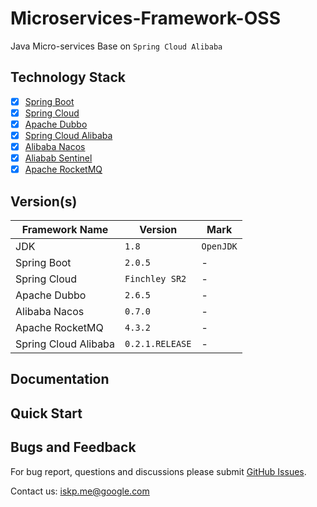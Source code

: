 # Microservices-Framework-OSS
Java Micro-services Base on `Spring Cloud Alibaba`

## Technology Stack

- [x] [Spring Boot](https://spring.io/projects/spring-boot)
- [x] [Spring Cloud](http://spring.io/projects/spring-cloud)
- [x] [Apache Dubbo](http://dubbo.apache.org/en-us/)
- [x] [Spring Cloud Alibaba](https://github.com/spring-cloud-incubator/spring-cloud-alibaba)
- [x] [Alibaba Nacos](http://nacos.io)
- [x] [Aliabab Sentinel](https://github.com/alibaba/Sentinel)
- [x] [Apache RocketMQ](http://rocketmq.apache.org)

## Version(s)

| Framework Name | Version | Mark |
| --- | --- | --- |
| JDK | `1.8` | `OpenJDK` |
| Spring Boot | `2.0.5` | -  |
| Spring Cloud | `Finchley SR2` | -  |
| Apache Dubbo | `2.6.5` | -  |
| Alibaba Nacos | `0.7.0` | -  |
| Apache RocketMQ | `4.3.2` | -  |
| Spring Cloud Alibaba | `0.2.1.RELEASE` | -  |


## Documentation

## Quick Start

## Bugs and Feedback

For bug report, questions and discussions please submit [GitHub Issues](https://github.com/misselvexu/microservices-framework-oss/issues).

Contact us: iskp.me@google.com